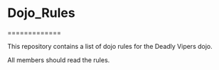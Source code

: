 # Dojo_Rules
=============

This repository contains a list of dojo rules for the Deadly Vipers dojo.

All members should read the rules.
